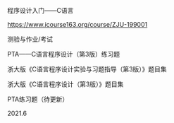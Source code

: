 程序设计入门——C语言

https://www.icourse163.org/course/ZJU-199001

测验与作业/考试

PTA——C语言程序设计（第3版）练习题

浙大版《C语言程序设计实验与习题指导（第3版）》题目集

浙大版《C语言程序设计（第3版）》题目集

PTA练习题（待更新）

2021.6
